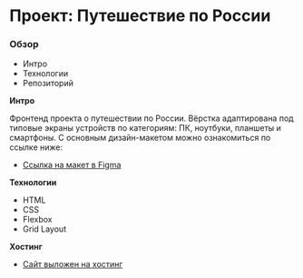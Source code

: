 # Проект: Путешествие по России

### Обзор
* Интро
* Технологии
* Репозиторий

**Интро**

Фронтенд проекта о путешествии по России. 
Вёрстка адаптирована под типовые экраны устройств по категориям: ПК, ноутбуки, планшеты и смартфоны. 
С основным дизайн-макетом можно ознакомиться по ссылке ниже:
* [Ссылка на макет в Figma](https://www.figma.com/file/5S2WSbEFL6awjVWJ0NWL8Q/Sprint-3_-Russia-_-desktop-mobile?node-id=28503%3A0)

**Технологии**

* HTML
* CSS
* Flexbox
* Grid Layout

**Хостинг**

* [Сайт выложен на хостинг](https://baskovplaton.github.io/russian-travel/)
